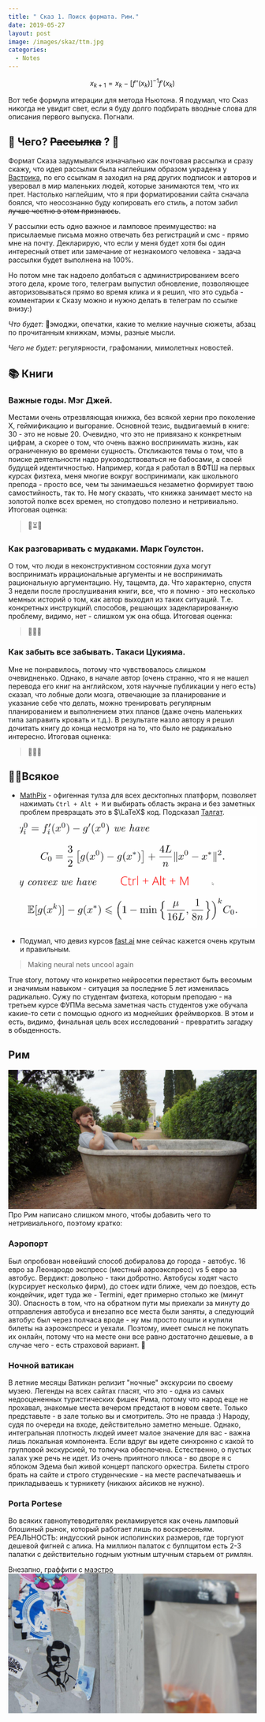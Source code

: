 ```yaml
---
title: " Сказ 1. Поиск формата. Рим."
date: 2019-05-27
layout: post
image: /images/skaz/ttm.jpg
categories:
  - Notes
---
```


$$
x_{k+1} = x_k - \left[f''(x_k)\right]^{-1} f'(x_k)
$$

Вот тебе формула итерации для метода Ньютона. Я подумал, что Сказ никогда не увидит свет, если я буду долго подбирать вводные слова для описания первого выпуска. Погнали.

## 👴 Чего? ~~Рассылка~~ ?  🧓

Формат Сказа задумывался изначально как почтовая рассылка и сразу скажу, что идея рассылки была наглейшим образом украдена у [Вастрика](https://vas3k.ru/inside/), по его ссылкам я заходил на ряд других подписок и авторов и уверовал в мир маленьких людей, которые занимаются тем, что их прет. Настолько наглейшим, что я при форматировании сайта сначала боялся, что неосознанно буду копировать его стиль, а потом забил ~~лучше честно в этом признаюсь~~.

У рассылки есть одно важное и ламповое преимущество: на присылаемые письма можно отвечать без регистраций и смс - прямо мне на почту. Декларирую, что если у меня будет хотя бы один интересный ответ или замечание от незнакомого человека - задача рассылки будет выполнена на 100%. 

Но потом мне так надоело долбаться с администрированием всего этого дела, кроме того, телеграм выпустил обновление, позволяющее авторизовываться прямо во время клика и я решил, что это судьба - комментарии к Сказу можно и нужно делать в телеграм по ссылке внизу:)

*Что будет:* 💅эмоджи, опечатки, какие то мелкие научные сюжеты, абзац по прочитанным книжкам, мэмы, разные мысли.

*Чего не будет:* регулярности, графомании, мимолетных новостей.

## 📚 Книги
### Важные годы. Мэг Джей.

Местами очень отрезвляющая книжка, без всякой херни про поколение X, геймификацию и выгорание. Основной тезис, выдвигаемый в книге: 30 - это не новые 20. Очевидно, что это не привязано к конкретным цифрам, а скорее о том, что очень важно воспринимать жизнь, как ограниченную во времени сущность. Откликаются темы о том, что в поиске деятельности надо руководствоваться не бабосами, а своей будущей идентичностью. Например, когда я работал в ВФТШ на первых курсах физтеха, меня многие вокруг воспринимали, как школьного препода - просто все, чем ты занимаешься незаметно формирует твою самостийность, так то.
Не могу сказать, что книжка занимает место на золотой полке всех времен, но стопудово полезно и нетривиально.
Итоговая оценка: 
> 🤔⏳🚿

### Как разговаривать с мудаками. Марк Гоулстон.

О том, что люди в неконструктивном состоянии духа могут воспринимать иррациональные аргументы и не воспринимать рациональную аргументацию. Ну, тащемта, да. Что характерно, спустя 3 недели после прослушивания книги, все, что я помню - это несколько мемных историй о том, как автор выходил из таких ситуаций. Т.е. конкретных инструкций\ способов, решающих задекларированную проблему, видимо, нет - слишком уж она обща.
Итоговая оценка:
> 🎠🎉🎃

### Как забыть все забывать. Такаси Цукияма.
Мне не понравилось, потому что чувствовалось слишком очевидненько. Однако, в начале автор (очень странно, что я не нашел перевода его книг на английском, хотя научные публикации у него есть) сказал, что лобные доли мозга, отвечающие за планирование и указание себе что делать, можно тренировать регулярным планированием и выполнением этих планов (даже очень маленьких типа заправить кровать и т.д.). В результате назло автору я решил дочитать книгу до конца несмотря на то, что было не радикально интересно.
Итоговая оцненка: 
> 🧠😒📅

## 🐱‍👤Всякое

* [MathPix](https://mathpix.com/) - офигенная тулза для всех десктопных платформ, позволяет нажимать `Ctrl + Alt + M` и выбирать область экрана и без заметных проблем превращать это в $\LaTeX$ код. Подсказал [Талгат](https://vk.com/daulbaev).
![](/images/skaz/mathpix.gif)

* Подумал, что девиз курсов [fast.ai](https://www.fast.ai/) мне сейчас кажется очень крутым и правильным.

> Making neural nets uncool again

True story, потому что конкретно нейросетки перестают быть весомым и значимым навыком - ситуация за последние 5 лет изменилась радикально. Сужу по студентам физтеха, которым преподаю - на третьем курсе ФУПМа весьма заметная часть студентов уже обучала какие-то сети с помощью одного из моднейших фреймворков. В этом и есть, видимо, финальная цель всех исследований - превратить загадку в обыденность.

## Рим
![](/images/skaz/roma.jpg)
Про Рим написано слишком много, чтобы добавить чего то нетривиального, поэтому кратко:

### Аэропорт

Был опробован новейший способ добиралова до города - автобус. 16 евро за Леонародо экспресс (местный аэроэкспресс) vs 5 евро за автобус. Вердикт: довольно - таки добротно. Автобусы ходят часто (курсирует несколько фирм), до стоек идти ближе, чем до поездов, есть кондейчик, идет туда же - Termini, едет примерно столько же (минут 30). Опасность в том, что на обратном пути мы приехали за минуту до отправления автобуса и внезапно все места были заняты, а следующий автобус был через полчаса вроде - ну мы просто пошли и купили билеты на аэроэкспресс и уехали. Поэтому, имеет смысл не покупать их онлайн, потому что на месте они все равно достаточно дешевые, а в случае чего - есть страховой вариант. 🎠

### Ночной ватикан

В летние месяцы Ватикан релизит "ночные" экскурсии по своему музею. Легенды на всех сайтах гласят, что это - одна из самых недооцененных туристических фишек Рима, потому что народ еще не прохавал, знакомые места вечером предстают в новом свете. Только представьте - в зале только вы и смотритель. Это не правда :) Народу, судя по очереди на входе, действительно заметно меньше. Однако, интегральная плотность людей имеет малое значение для вас - важна лишь локальная компонента. Если вдруг вы идете синхронно с какой то групповой экскурсией, то толкучка обеспечена. Естественно, о пустых залах уже речь не идет. Из очень приятного плюса - во дворе я с яблоком Эдема был живой концерт папского оркестра. Билеты строго брать на сайте и строго студенческие - на месте распечатываешь и прикладываешь к турникету (никаких айсиков не нужно).

### Porta Portese

Во всяких гавнопутеводителях рекламируется как очень ламповый блошиный рынок, который работает лишь по воскресеньям. РЕАЛЬНОСТЬ: индусский рынок исполинских размеров, где торгуют дешевой фигней с алика. На миллион палаток с буллщитом есть 2-3 палатки с действительно годным уютным штучным старьем от римлян.

Внезапно, граффити с [маэстро](https://www.youtube.com/watch?v=OvBmwjh-oqw)
![](/images/skaz/ponas.jpg)